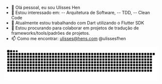 - 👋 Olá pessoal, eu sou Ulisses Hen
- 👀 Estou interessado em:
  -- Arquitetura de Software, 
  -- TDD,
  -- Clean Code
- 🌱 Atualmente estou trabalhando com Dart utilizando o Flutter SDK
- 💞️ Estou procurando para colaborar em projetos de tradução de frameworks/tools/padrões de projetos.
- 📫 Como me encontrar: ulisses@hens.com @ulissesfhen

<!---
UlissesHen/UlissesHen is a ✨ special ✨ repository because its `README.md` (this file) appears on your GitHub profile.
You can click the Preview link to take a look at your changes.
--->

![](github-user-contribution.svg)
